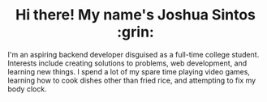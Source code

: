 <h1 align="center"> Hi there! My name's Joshua Sintos :grin: </h1>

I'm an aspiring backend developer disguised as a full-time college student. Interests include creating solutions to problems, web development, and learning new things. I spend a lot of my spare time playing video games, learning how to cook dishes other than fried rice, and attempting to fix my body clock.
